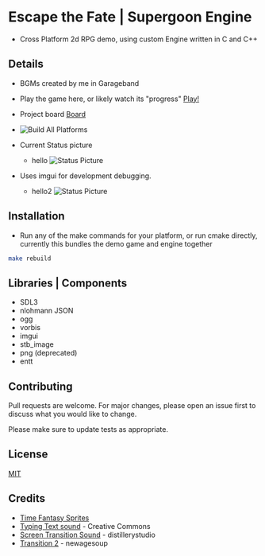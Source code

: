 # Escape the Fate | Supergoon Engine
- Cross Platform 2d RPG demo, using custom Engine written in C and C++

## Details
- BGMs created by me in Garageband
- Play the game here, or likely watch its "progress" [Play!](https://escapethefate.supergoon.com)
- Project board [Board](https://github.com/users/kjblanchard/projects/11)
- ![Build All Platforms]( https://github.com/kjblanchard/sgEngine/actions/workflows/build.yml/badge.svg)

- Current Status picture
  - hello ![Status Picture](https://github.com/kjblanchard/sgEngine/blob/master/img/state.gif?raw=true)
- Uses imgui for development debugging.
  - hello2 ![Status Picture](https://github.com/kjblanchard/sgEngine/blob/master/img/debug.gif?raw=true)


## Installation
- Run any of the make commands for your platform, or run cmake directly, currently this bundles the demo game and engine together
```bash
make rebuild
```

## Libraries | Components
- SDL3
- nlohmann JSON
- ogg
- vorbis
- imgui
- stb_image
- png (deprecated)
- entt

## Contributing
Pull requests are welcome. For major changes, please open an issue first
to discuss what you would like to change.

Please make sure to update tests as appropriate.

## License
[MIT](https://choosealicense.com/licenses/mit/)

## Credits
- [Time Fantasy Sprites](https://finalbossblues.com/timefantasy/)
- [Typing Text sound](https://freesound.org/people/Sky_Motion/sounds/416777/) - Creative Commons
- [Screen Transition Sound](https://freesound.org/people/distillerystudio/sounds/327754/) - distillerystudio
- [Transition 2](https://freesound.org/people/newagesoup/sounds/462089/) - newagesoup

